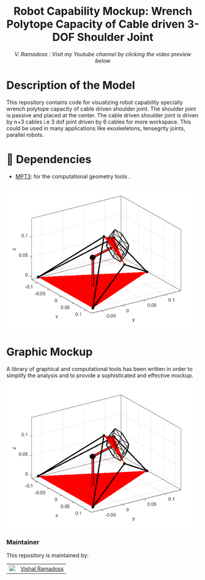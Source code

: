 <h1 align="center">
Robot Capability Mockup: Wrench Polytope Capacity of Cable driven 3-DOF Shoulder Joint  </h1>
<div align="center">
<i>
V. Ramadoss : Visit my Youtube channel by clicking the video preview below
</i>
</div>

# Description of the Model

This repository contains code for visualizing robot capability specially wrench polytope capacity of cable driven shoulder joint. The shoulder joint is passive and placed at the center. The cable driven shoulder joint is driven by n+3 cables i.e 3 dof joint driven by 6 cables for more workspace. This could be used in many applications like exoskeletons, tensegrity joints, parallel robots.

# :page_facing_up: Dependencies
* [MPT3](https://www.mpt3.org/): for the computational geometry tools .


<p align="center">

[![Watch more trajectory videos](https://github.com/austinvishal/CaPa/blob/main/assets/thumbnail.png)](https://github.com/austinvishal/CaPa/blob/main/assets/video.mp4)

# Graphic Mockup

A library of graphical and computational tools has been written in order to simplify the analysis and to provide a sophisticated and effective mockup. 
</p>

<p align="center">

![](https://github.com/austinvishal/CaPa/blob/main/assets/thumbnail.png)

</p>



### Maintainer

This repository is maintained by:

| | |
|:---:|:---:|
| [<img src="https://github.com/austinvishal.png" width="40">](https://github.com/austinvishal) | [Vishal Ramadoss](https://github.com/austinvishal) |

